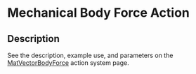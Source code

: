 # Mechanical Body Force Action

## Description

See the description, example use, and parameters on the
[MatVectorBodyForce](/MatVectorBodyForce/index.md) action system page.
